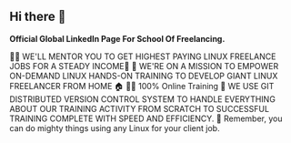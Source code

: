 ## Hi there 👋



**Official Global LinkedIn Page For School Of Freelancing.**

🙋‍♀️ WE'LL MENTOR YOU TO GET HIGHEST PAYING LINUX FREELANCE JOBS FOR A STEADY INCOME🐧
🌈 WE'RE ON A MISSION TO EMPOWER ON-DEMAND LINUX HANDS-ON TRAINING TO DEVELOP GIANT LINUX FREELANCER FROM HOME 🏠
👩‍💻 100% Online Training
🍿 WE USE GIT DISTRIBUTED VERSION CONTROL SYSTEM TO HANDLE EVERYTHING ABOUT OUR TRAINING ACTIVITY FROM SCRATCH 
TO SUCCESSFUL TRAINING COMPLETE WITH SPEED AND EFFICIENCY.
🧙 Remember, you can do mighty things using any Linux for your client job.

